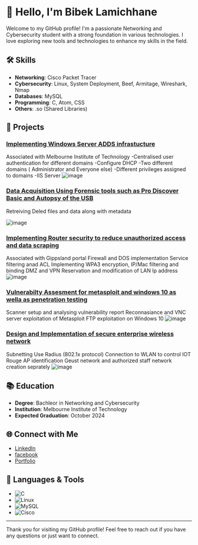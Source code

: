 # 👋 Hello, I'm Bibek Lamichhane

Welcome to my GitHub profile! I'm a passionate Networking and Cybersecurity student with a strong foundation in various technologies. I love exploring new tools and technologies to enhance my skills in the field. 

## 🛠 Skills

- **Networking**: Cisco Packet Tracer
- **Cybersecurity**: Linux, System Deployment, Beef, Armitage, Wireshark, Nmap
- **Databases**: MySQL
- **Programming**: C, Atom, CSS
- **Others**: .so (Shared Libraries)

## 🌟 Projects

### [Implementing Windows Server ADDS infrastucture](https://github.com/yourusername/project1)
Associated with Melbourne Institute of Technology
-Centralised user authentication for different domains 
-Configure DHCP
-Two different domains ( Administrator and Everyone else)
-Different privileges assigned to domains 
-IIS Server
![image](https://github.com/user-attachments/assets/1e7c7c53-3781-4a76-83ee-f2056d02b1e1)


### [Data Acquisition Using Forensic tools such as Pro Discover Basic and Autopsy of the USB](https://github.com/yourusername/project2)
Retreiving Deled files and data along with metadata

![image](https://github.com/user-attachments/assets/230b18a2-3daf-4c48-b492-3deba465aaa0)

### [Implementing Router security to reduce unauthorized access and data scraping](https://github.com/yourusername/project1)
Associated with Gippsland portal
Firewall and DOS implementation
Service filtering anad ACL
Implementing WPA3 encryption, IP/Mac filtering and binding
DMZ and VPN
Reservation and modification of LAN Ip address
![image](https://github.com/user-attachments/assets/200d696c-5f77-454b-a051-8cbd804725ea)

### [Vulnerabilty Assesment for metasploit and windows 10 as wella as penetration testing](https://github.com/yourusername/project1)
Scanner setup and analysing vulnerability report
Reconnasiance and VNC server exploitation of Metasploit
FTP exploitation on Windows 10
![image](https://github.com/user-attachments/assets/002dd567-c061-4bee-bc85-9251bfffb419)

### [Design and Implementation of secure enterprise wireless network](https://github.com/yourusername/project1)
Subnetting
Use Radius (802.1x protocol)
Connection to WLAN to control IOT
Rouge AP identification
Geust network and authorized staff network creation seprately
![image](https://github.com/user-attachments/assets/6f60d355-61a5-42ef-8fa4-d8c243f5834d)

## 📚 Education

- **Degree**: Bachleor in Networking and Cybersecurity
- **Institution**: Melbourne Institute of Technology
- **Expected Graduation**: October 2024

## 🌐 Connect with Me

- [LinkedIn](https://www.linkedin.com/in/bibek-lamichhane-820b01285/)  <!-- Replace with your LinkedIn profile -->
- [facebook](https://www.facebook.com/profile.php?id=100068822161157)  <!-- Replace with your Twitter profile -->
- [Portfolio](https://yourportfolio.com)  <!-- Replace with your portfolio website -->

## 🚀 Languages & Tools

- ![C](https://img.shields.io/badge/-C-black?style=flat-square&logo=c)  <!-- Replace with your preferred language badges -->
- ![Linux](https://img.shields.io/badge/-Linux-black?style=flat-square&logo=linux)
- ![MySQL](https://img.shields.io/badge/-MySQL-black?style=flat-square&logo=mysql)
- ![Cisco](https://img.shields.io/badge/-Cisco-black?style=flat-square&logo=cisco)

---

Thank you for visiting my GitHub profile! Feel free to reach out if you have any questions or just want to connect.

<!--
For more advanced styling, consider using a GitHub profile README generator or Markdown editor.
-->

